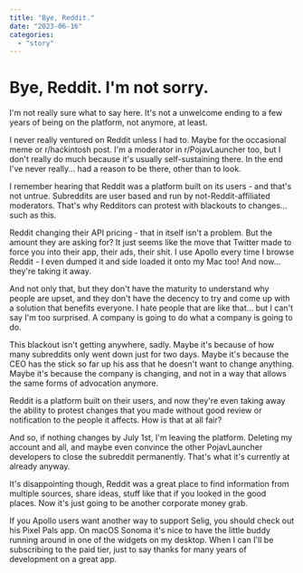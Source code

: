 ```yaml
---
title: "Bye, Reddit."
date: "2023-06-16"
categories: 
  - "story"
---
```


# Bye, Reddit. I'm not sorry.

I'm not really sure what to say here. It's not a unwelcome ending to a few years of being on the platform, not anymore, at least.

I never really ventured on Reddit unless I had to. Maybe for the occasional meme or r/hackintosh post. I'm a moderator in r/PojavLauncher too, but I don't really do much because it's usually self-sustaining there. In the end I've never really... had a reason to be there, other than to look.

I remember hearing that Reddit was a platform built on its users - and that's not untrue. Subreddits are user based and run by not-Reddit-affiliated moderators. That's why Redditors can protest with blackouts to changes... such as this.

Reddit changing their API pricing - that in itself isn't a problem. But the amount they are asking for? It just seems like the move that Twitter made to force you into their app, their ads, their shit. I use Apollo every time I browse Reddit - I even dumped it and side loaded it onto my Mac too! And now... they're taking it away.

And not only that, but they don't have the maturity to understand why people are upset, and they don't have the decency to try and come up with a solution that benefits everyone. I hate people that are like that... but I can't say I'm too surprised. A company is going to do what a company is going to do.

This blackout isn't getting anywhere, sadly. Maybe it's because of how many subreddits only went down just for two days. Maybe it's because the CEO has the stick so far up his ass that he doesn't want to change anything. Maybe it's because the company is changing, and not in a way that allows the same forms of advocation anymore.

Reddit is a platform built on their users, and now they're even taking away the ability to protest changes that you made without good review or notification to the people it affects. How is that at all fair?

And so, if nothing changes by July 1st, I'm leaving the platform. Deleting my account and all, and maybe even convince the other PojavLauncher developers to close the subreddit permanently. That's what it's currently at already anyway.

It's disappointing though, Reddit was a great place to find information from multiple sources, share ideas, stuff like that if you looked in the good places. Now it's just going to be another corporate money grab.

If you Apollo users want another way to support Selig, you should check out his Pixel Pals app. On macOS Sonoma it's nice to have the little buddy running around in one of the widgets on my desktop. When I can I'll be subscribing to the paid tier, just to say thanks for many years of development on a great app.
